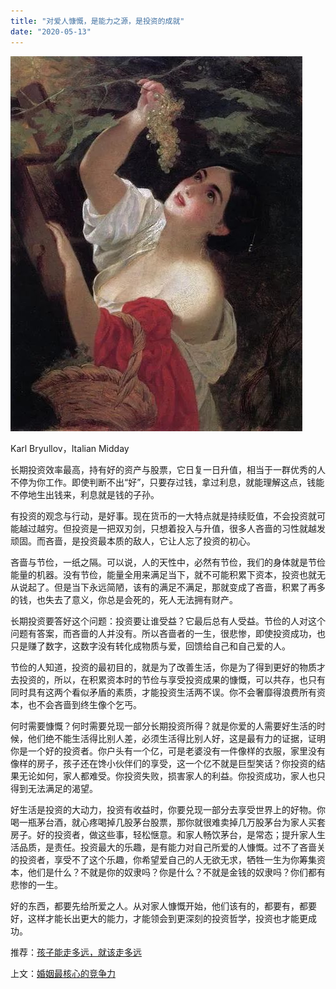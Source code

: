 ```yaml
---
title: "对爱人慷慨，是能力之源，是投资的成就"
date: "2020-05-13"
---
```


  

![连岳文章](images/连岳文章picture-12.jpg)

Karl Bryullov，Italian Midday

  

长期投资效率最高，持有好的资产与股票，它日复一日升值，相当于一群优秀的人不停为你工作。即使判断不出“好”，只要存过钱，拿过利息，就能理解这点，钱能不停地生出钱来，利息就是钱的子孙。  

  

有投资的观念与行动，是好事。现在货币的一大特点就是持续贬值，不会投资就可能越过越穷。但投资是一把双刃剑，只想着投入与升值，很多人吝啬的习性就越发顽固。而吝啬，是投资最本质的敌人，它让人忘了投资的初心。

  

吝啬与节俭，一纸之隔。可以说，人的天性中，必然有节俭，我们的身体就是节俭能量的机器。没有节俭，能量全用来满足当下，就不可能积累下资本，投资也就无从说起了。但是当下永远简陋，该有的满足不满足，那就变成了吝啬，积累了再多的钱，也失去了意义，你总是会死的，死人无法拥有财产。

  

长期投资要答好这个问题：投资要让谁受益？它最后总有人受益。节俭的人对这个问题有答案，而吝啬的人并没有。所以吝啬者的一生，很悲惨，即使投资成功，也只是赚了数字，这数字没有转化成物质与爱，回馈给自己和自己爱的人。

  

节俭的人知道，投资的最初目的，就是为了改善生活，你是为了得到更好的物质才去投资的，所以，在积累资本时的节俭与享受投资成果的慷慨，可以共存，也只有同时具有这两个看似矛盾的素质，才能投资生活两不误。你不会奢靡得浪费所有资本，也不会吝啬到终生像个乞丐。

  

何时需要慷慨？何时需要兑现一部分长期投资所得？就是你爱的人需要好生活的时候，他们绝不能生活得比别人差，必须生活得比别人好，这是最有力的证据，证明你是一个好的投资者。你户头有一个亿，可是老婆没有一件像样的衣服，家里没有像样的房子，孩子还在馋小伙伴们的享受，这一个亿不就是巨型笑话？你投资的结果无论如何，家人都难受。你投资失败，损害家人的利益。你投资成功，家人也只得到无法满足的渴望。

  

好生活是投资的大动力，投资有收益时，你要兑现一部分去享受世界上的好物。你喝一瓶茅台酒，就心疼喝掉几股茅台股票，那你就很难卖掉几万股茅台为家人买套房子。好的投资者，做这些事，轻松惬意。和家人畅饮茅台，是常态；提升家人生活品质，是责任。投资最大的乐趣，是有能力对自己所爱的人慷慨。过不了吝啬关的投资者，享受不了这个乐趣，你希望爱自己的人无欲无求，牺牲一生为你筹集资本，他们是什么？不就是你的奴隶吗？你是什么？不就是金钱的奴隶吗？你们都有悲惨的一生。

  

好的东西，都要先给所爱之人。从对家人慷慨开始，他们该有的，都要有，都要好，这样才能长出更大的能力，才能领会到更深刻的投资哲学，投资也才能更成功。

  

推荐：[孩子能走多远，就该走多远](http://mp.weixin.qq.com/s?__biz=MjM5NDU0Mjk2MQ==&mid=2651633439&idx=1&sn=9e6463d186af272e27f08adc843196a5&chksm=bd7e33018a09ba177e330b2ec5a9a5fe8f9e3e1d5252a8efdd115defb7f86aeff2cce07fad08&scene=21#wechat_redirect)  

上文：[婚姻最核心的竞争力](http://mp.weixin.qq.com/s?__biz=MjM5NDU0Mjk2MQ==&mid=2651639059&idx=1&sn=c05ca34dd463328f2fcdddbf88a54982&chksm=bd7e490d8a09c01b5af4cfe501040518927e90875828fc941d1217ca42e21055672c12a09dbd&scene=21#wechat_redirect)

